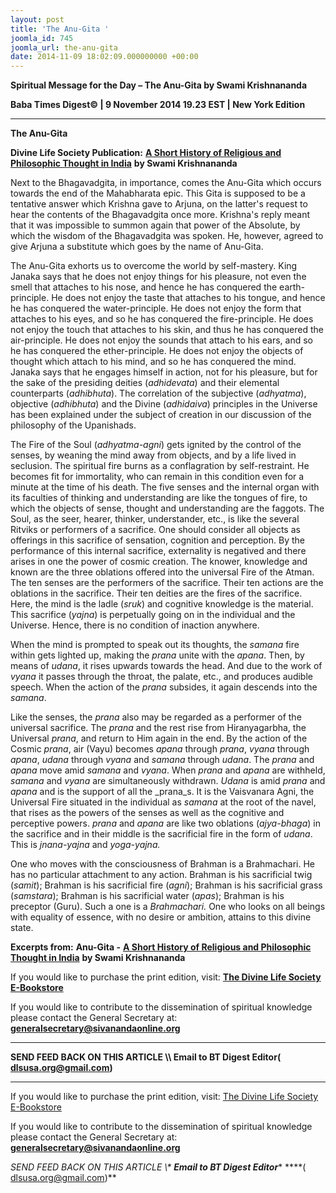 ```yaml
---
layout: post
title: 'The Anu-Gita '
joomla_id: 745
joomla_url: the-anu-gita
date: 2014-11-09 18:02:09.000000000 +00:00
---
```

  

















































**Spiritual Message for the Day – The Anu-Gita by Swami Krishnananda**

**Baba Times Digest© | 9 November 2014 19.23 EST | New York Edition**

* * *  


**The Anu-Gita**

**Divine Life Society Publication:** [**A Short History of Religious and Philosophic Thought in India**](http://www.swami-krishnananda.org/hist/hist_5.html) **by Swami Krishnananda**

Next to the Bhagavadgita, in importance, comes the Anu-Gita which occurs towards the end of the Mahabharata epic. This Gita is supposed to be a tentative answer which Krishna gave to Arjuna, on the latter's request to hear the contents of the Bhagavadgita once more. Krishna's reply meant that it was impossible to summon again that power of the Absolute, by which the wisdom of the Bhagavadgita was spoken. He, however, agreed to give Arjuna a substitute which goes by the name of Anu-Gita.

The Anu-Gita exhorts us to overcome the world by self-mastery. King Janaka says that he does not enjoy things for his pleasure, not even the smell that attaches to his nose, and hence he has conquered the earth-principle. He does not enjoy the taste that attaches to his tongue, and hence he has conquered the water-principle. He does not enjoy the form that attaches to his eyes, and so he has conquered the fire-principle. He does not enjoy the touch that attaches to his skin, and thus he has conquered the air-principle. He does not enjoy the sounds that attach to his ears, and so he has conquered the ether-principle. He does not enjoy the objects of thought which attach to his mind, and so he has conquered the mind. Janaka says that he engages himself in action, not for his pleasure, but for the sake of the presiding deities (_adhidevata_) and their elemental counterparts (_adhibhuta_). The correlation of the subjective (_adhyatma_), objective (_adhibhuta_) and the Divine (_adhidaiva_) principles in the Universe has been explained under the subject of creation in our discussion of the philosophy of the Upanishads.

The Fire of the Soul (_adhyatma-agni_) gets ignited by the control of the senses, by weaning the mind away from objects, and by a life lived in seclusion. The spiritual fire burns as a conflagration by self-restraint. He becomes fit for immortality, who can remain in this condition even for a minute at the time of his death. The five senses and the internal organ with its faculties of thinking and understanding are like the tongues of fire, to which the objects of sense, thought and understanding are the faggots. The Soul, as the seer, hearer, thinker, understander, etc., is like the several Ritviks or performers of a sacrifice. One should consider all objects as offerings in this sacrifice of sensation, cognition and perception. By the performance of this internal sacrifice, externality is negatived and there arises in one the power of cosmic creation. The knower, knowledge and known are the three oblations offered into the universal Fire of the Atman. The ten senses are the performers of the sacrifice. Their ten actions are the oblations in the sacrifice. Their ten deities are the fires of the sacrifice. Here, the mind is the ladle (_sruk_) and cognitive knowledge is the material. This sacrifice (_yajna_) is perpetually going on in the individual and the Universe. Hence, there is no condition of inaction anywhere.

When the mind is prompted to speak out its thoughts, the _samana_ fire within gets lighted up, making the _prana_ unite with the _apana_. Then, by means of _udana_, it rises upwards towards the head. And due to the work of _vyana_ it passes through the throat, the palate, etc., and produces audible speech. When the action of the _prana_ subsides, it again descends into the _samana_.

Like the senses, the _prana_ also may be regarded as a performer of the universal sacrifice. The _prana_ and the rest rise from Hiranyagarbha, the Universal _prana_, and return to Him again in the end. By the action of the Cosmic _prana_, air (Vayu) becomes _apana_ through _prana_, _vyana_ through _apana_, _udana_ through _vyana_ and _samana_ through _udana_. The _prana_ and _apana_ move amid _samana_ and _vyana_. When _prana_ and _apana_ are withheld, _samana_ and _vyana_ are simultaneously withdrawn. _Udana_ is amid _prana_ and _apana_ and is the support of all the _prana_s. It is the Vaisvanara Agni, the Universal Fire situated in the individual as _samana_ at the root of the navel, that rises as the powers of the senses as well as the cognitive and perceptive powers. _prana_ and _apana_ are like two oblations (_ajya-bhaga_) in the sacrifice and in their middle is the sacrificial fire in the form of _udana_. This is _jnana-yajna_ and _yoga-yajna._

One who moves with the consciousness of Brahman is a Brahmachari. He has no particular attachment to any action. Brahman is his sacrificial twig (_samit_); Brahman is his sacrificial fire (_agni_); Brahman is his sacrificial grass (_samstara_); Brahman is his sacrificial water (_apas_); Brahman is his preceptor (Guru). Such a one is a _Brahmachari._ One who looks on all beings with equality of essence, with no desire or ambition, attains to this divine state.



**Excerpts from:**  **Anu-Gita -** [**A Short History of Religious and Philosophic Thought in India**](http://www.swami-krishnananda.org/hist/hist_5.html) **by Swami Krishnananda**

If you would like to purchase the print edition, visit: **[The Divine Life Society E-Bookstore](http://www.dlshq.org/download/download.htm)**

If you would like to contribute to the dissemination of spiritual knowledge please contact the General Secretary at: [](mailto:%20%3Cscript%20type=%27text/javascript%27%3E%20%3C%21--%20var%20prefix%20=%20%27ma%27%20+%20%27il%27%20+%20%27to%27;%20var%20path%20=%20%27hr%27%20+%20%27ef%27%20+%20%27=%27;%20var%20addy57016%20=%20%27generalsecretary%27%20+%20%27@%27;%20addy57016%20=%20addy57016%20+%20%27sivanandaonline%27%20+%20%27.%27%20+%20%27org%27;%20document.write%28%27%3Ca%20%27%20+%20path%20+%20%27%5C%27%27%20+%20prefix%20+%20%27:%27%20+%20addy57016%20+%20%27%5C%27%3E%27%29;%20document.write%28addy57016%29;%20document.write%28%27%3C%5C/a%3E%27%29;%20//--%3E%5Cn%20%3C/script%3E%3Cscript%20type=%27text/javascript%27%3E%20%3C%21--%20document.write%28%27%3Cspan%20style=%5C%27display:%20none;%5C%27%3E%27%29;%20//--%3E%20%3C/script%3EThis%20email%20address%20is%20being%20protected%20from%20spambots.%20You%20need%20JavaScript%20enabled%20to%20view%20it.%20%3Cscript%20type=%27text/javascript%27%3E%20%3C%21--%20document.write%28%27%3C/%27%29;%20document.write%28%27span%3E%27%29;%20//--%3E%20%3C/script%3E?subject=Contribution%20to%20Dissemination%20of%20Spiritual%20Knowledge) **generalsecretary@sivanandaonline.org**

****

**SEND FEED BACK ON THIS ARTICLE \\\ Email to BT Digest Editor[](mailto:%20%3Cscript%20type=%27text/javascript%27%3E%20%3C%21--%20var%20prefix%20=%20%27ma%27%20+%20%27il%27%20+%20%27to%27;%20var%20path%20=%20%27hr%27%20+%20%27ef%27%20+%20%27=%27;%20var%20addy72654%20=%20%27dlsusa.org%27%20+%20%27@%27;%20addy72654%20=%20addy72654%20+%20%27gmail%27%20+%20%27.%27%20+%20%27com%27;%20document.write%28%27%3Ca%20%27%20+%20path%20+%20%27%5C%27%27%20+%20prefix%20+%20%27:%27%20+%20addy72654%20+%20%27%5C%27%3E%27%29;%20document.write%28addy72654%29;%20document.write%28%27%3C%5C/a%3E%27%29;%20//--%3E%5Cn%20%3C/script%3E%3Cscript%20type=%27text/javascript%27%3E%20%3C%21--%20document.write%28%27%3Cspan%20style=%5C%27display:%20none;%5C%27%3E%27%29;%20//--%3E%20%3C/script%3EThis%20email%20address%20is%20being%20protected%20from%20spambots.%20You%20need%20JavaScript%20enabled%20to%20view%20it.%20%3Cscript%20type=%27text/javascript%27%3E%20%3C%21--%20document.write%28%27%3C/%27%29;%20document.write%28%27span%3E%27%29;%20//--%3E%20%3C/script%3E?subject=DLS%20Posts)( [dlsusa.org@gmail.com](mailto:dlsusa.org@gmail.com))**



* * *



  

If you would like to purchase the print edition, visit: [The Divine Life Society E-Bookstore](http://www.dlshq.org/download/download.htm)

If you would like to contribute to the dissemination of spiritual knowledge please contact the General Secretary at: **[generalsecretary@sivanandaonline.org](mailto:generalsecretary@sivanandaonline.org)**

**SEND FEED BACK ON THIS ARTICLE \\\**  **Email to BT Digest Editor**** [](mailto:%20%3Cscript%20type=%27text/javascript%27%3E%20%3C%21--%20var%20prefix%20=%20%27ma%27%20+%20%27il%27%20+%20%27to%27;%20var%20path%20=%20%27hr%27%20+%20%27ef%27%20+%20%27=%27;%20var%20addy72654%20=%20%27dlsusa.org%27%20+%20%27@%27;%20addy72654%20=%20addy72654%20+%20%27gmail%27%20+%20%27.%27%20+%20%27com%27;%20document.write%28%27%3Ca%20%27%20+%20path%20+%20%27%5C%27%27%20+%20prefix%20+%20%27:%27%20+%20addy72654%20+%20%27%5C%27%3E%27%29;%20document.write%28addy72654%29;%20document.write%28%27%3C%5C/a%3E%27%29;%20//--%3E%5Cn%20%3C/script%3E%3Cscript%20type=%27text/javascript%27%3E%20%3C%21--%20document.write%28%27%3Cspan%20style=%5C%27display:%20none;%5C%27%3E%27%29;%20//--%3E%20%3C/script%3EThis%20email%20address%20is%20being%20protected%20from%20spambots.%20You%20need%20JavaScript%20enabled%20to%20view%20it.%20%3Cscript%20type=%27text/javascript%27%3E%20%3C%21--%20document.write%28%27%3C/%27%29;%20document.write%28%27span%3E%27%29;%20//--%3E%20%3C/script%3E?subject=DLS%20Posts)****( [dlsusa.org@gmail.com](mailto:dlsusa.org@gmail.com))**  
